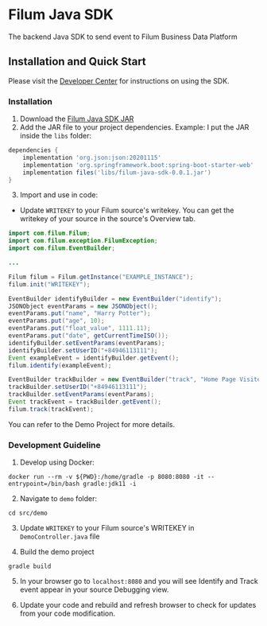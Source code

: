 # Filum Java SDK
The backend Java SDK to send event to Filum Business Data Platform

## Installation and Quick Start
Please visit the [Developer Center](https://docs.filum.ai/sources/java) for instructions on using the SDK.

### Installation

1. Download the [Filum Java SDK JAR](https://filum-assets.sgp1.digitaloceanspaces.com/sdk/filum-java-sdk-0.0.1.jar)
2. Add the JAR file to your project dependencies. Example: I put the JAR inside the `libs` folder:
```gradle
dependencies {
    implementation 'org.json:json:20201115'
    implementation 'org.springframework.boot:spring-boot-starter-web'
    implementation files('libs/filum-java-sdk-0.0.1.jar')
}
```

3. Import and use in code:
- Update `WRITEKEY` to your Filum source's writekey. You can get the writekey of your source in the source's Overview tab.
```java
import com.filum.Filum;
import com.filum.exception.FilumException;
import com.filum.EventBuilder;

...

Filum filum = Filum.getInstance("EXAMPLE_INSTANCE");
filum.init("WRITEKEY");

EventBuilder identifyBuilder = new EventBuilder("identify");
JSONObject eventParams = new JSONObject();
eventParams.put("name", "Harry Potter");
eventParams.put("age", 10);
eventParams.put("float_value", 1111.11);
eventParams.put("date", getCurrentTimeISO());
identifyBuilder.setEventParams(eventParams);
identifyBuilder.setUserID("+84946113111");
Event exampleEvent = identifyBuilder.getEvent();
filum.identify(exampleEvent);

EventBuilder trackBuilder = new EventBuilder("track", "Home Page Visited");
trackBuilder.setUserID("+84946113111");
trackBuilder.setEventParams(eventParams);
Event trackEvent = trackBuilder.getEvent();
filum.track(trackEvent);
```

You can refer to the Demo Project for more details.

### Development Guideline
1. Develop using Docker:
```
docker run --rm -v ${PWD}:/home/gradle -p 8080:8080 -it --entrypoint=/bin/bash gradle:jdk11 -i
```

2. Navigate to `demo` folder:
```
cd src/demo
```

3. Update `WRITEKEY` to your Filum source's WRITEKEY in `DemoController.java` file

4. Build the demo project
```
gradle build
```

5. In your browser go to `localhost:8080` and you will see Identify and Track event appear in your source Debugging view.

6. Update your code and rebuild and refresh browser to check for updates from your code modification.